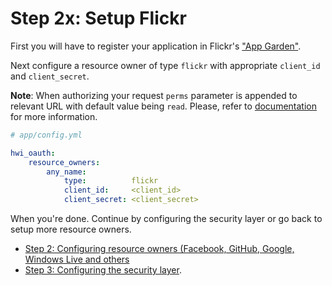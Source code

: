 Step 2x: Setup Flickr
=====================
First you will have to register your application in Flickr's ["App Garden"](http://www.flickr.com/services/apps/create/).

Next configure a resource owner of type `flickr` with appropriate `client_id` and `client_secret`.

__Note__: When authorizing your request `perms` parameter is appended to relevant URL with default value being `read`.
Please, refer to [documentation](http://www.flickr.com/services/api/auth.oauth.html) for more information.

``` yaml
# app/config.yml

hwi_oauth:
    resource_owners:
        any_name:
            type:          flickr
            client_id:     <client_id>
            client_secret: <client_secret>
```

When you're done. Continue by configuring the security layer or go back to setup more resource owners.

- [Step 2: Configuring resource owners (Facebook, GitHub, Google, Windows Live and others](2-configuring_resource_owners.md)
- [Step 3: Configuring the security layer](3-configuring_the_security_layer.md).
